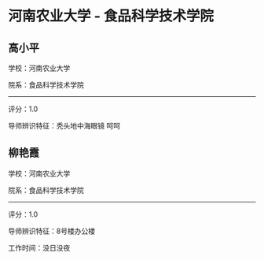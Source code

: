 # 河南农业大学 - 食品科学技术学院

## 高小平

学校：河南农业大学

院系：食品科学技术学院

* * *

评分：1.0

导师辨识特征：秃头地中海眼镜 呵呵

## 柳艳霞

学校：河南农业大学

院系：食品科学技术学院

* * *

评分：1.0

导师辨识特征：8号楼办公楼

工作时间：没日没夜